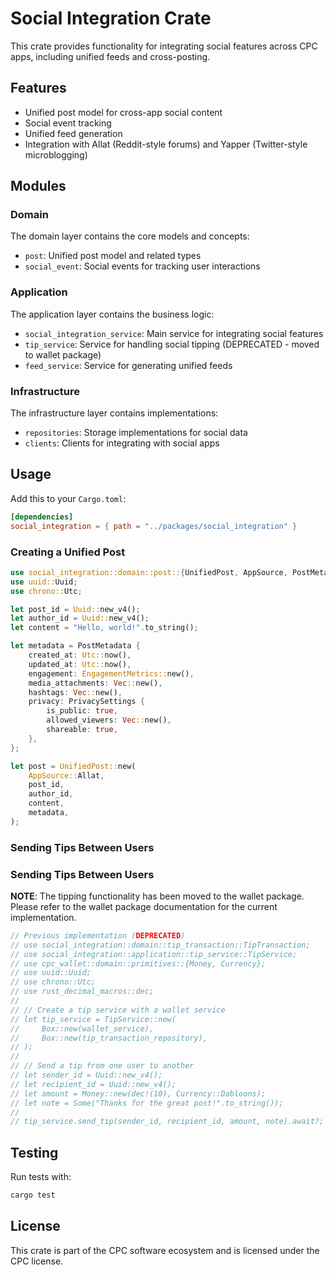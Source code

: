 # Social Integration Crate

This crate provides functionality for integrating social features across CPC apps, including unified feeds and cross-posting.

## Features

- Unified post model for cross-app social content
- Social event tracking
- Unified feed generation
- Integration with Allat (Reddit-style forums) and Yapper (Twitter-style microblogging)

## Modules

### Domain

The domain layer contains the core models and concepts:

- `post`: Unified post model and related types
- `social_event`: Social events for tracking user interactions

### Application

The application layer contains the business logic:

- `social_integration_service`: Main service for integrating social features
- `tip_service`: Service for handling social tipping (DEPRECATED - moved to wallet package)
- `feed_service`: Service for generating unified feeds

### Infrastructure

The infrastructure layer contains implementations:

- `repositories`: Storage implementations for social data
- `clients`: Clients for integrating with social apps

## Usage

Add this to your `Cargo.toml`:

```toml
[dependencies]
social_integration = { path = "../packages/social_integration" }
```

### Creating a Unified Post

```rust
use social_integration::domain::post::{UnifiedPost, AppSource, PostMetadata, EngagementMetrics, PrivacySettings};
use uuid::Uuid;
use chrono::Utc;

let post_id = Uuid::new_v4();
let author_id = Uuid::new_v4();
let content = "Hello, world!".to_string();

let metadata = PostMetadata {
    created_at: Utc::now(),
    updated_at: Utc::now(),
    engagement: EngagementMetrics::new(),
    media_attachments: Vec::new(),
    hashtags: Vec::new(),
    privacy: PrivacySettings {
        is_public: true,
        allowed_viewers: Vec::new(),
        shareable: true,
    },
};

let post = UnifiedPost::new(
    AppSource::Allat,
    post_id,
    author_id,
    content,
    metadata,
);
```

### Sending Tips Between Users
### Sending Tips Between Users

**NOTE**: The tipping functionality has been moved to the wallet package. Please refer to the wallet package documentation for the current implementation.

```rust
// Previous implementation (DEPRECATED)
// use social_integration::domain::tip_transaction::TipTransaction;
// use social_integration::application::tip_service::TipService;
// use cpc_wallet::domain::primitives::{Money, Currency};
// use uuid::Uuid;
// use chrono::Utc;
// use rust_decimal_macros::dec;
//
// // Create a tip service with a wallet service
// let tip_service = TipService::new(
//     Box::new(wallet_service),
//     Box::new(tip_transaction_repository),
// );
//
// // Send a tip from one user to another
// let sender_id = Uuid::new_v4();
// let recipient_id = Uuid::new_v4();
// let amount = Money::new(dec!(10), Currency::Dabloons);
// let note = Some("Thanks for the great post!".to_string());
//
// tip_service.send_tip(sender_id, recipient_id, amount, note).await?;
```
## Testing

Run tests with:

```bash
cargo test
```

## License

This crate is part of the CPC software ecosystem and is licensed under the CPC license.